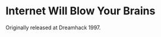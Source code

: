 Internet Will Blow Your Brains
==============================

Originally released at Dreamhack 1997.